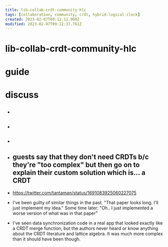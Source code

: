 ```yaml
---
title: lib-collab-crdt-community-hlc
tags: [collaboration, community, crdt, hybrid-logical-clock]
created: 2023-02-07T09:12:11.909Z
modified: 2023-02-07T09:12:37.761Z
---
```


# lib-collab-crdt-community-hlc

# guide

# discuss
- ## 

- ## 

- ## 

- ## guests say that they don't need CRDTs b/c they're "too complex" but then go on to explain their custom solution which is... a CRDT
- https://twitter.com/tantaman/status/1691083925060227075
- I've been guilty of similar things in the past. "That paper looks long. I'll just implement my idea." Some time later: "Oh.. I just implemented a worse version of what was in that paper"
- I've seen data synchronization code in a real app that looked exactly like a CRDT merge function, but the authors never heard or know anything about the CRDT literature and lattice algebra. It was much more complex than it should have been though.
